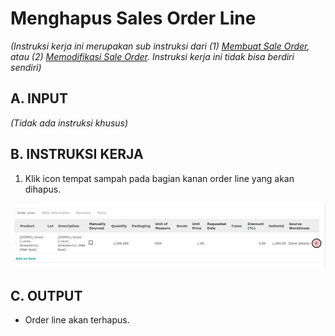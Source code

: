 # Menghapus Sales Order Line

*(Instruksi kerja ini merupakan sub instruksi dari (1) [Membuat Sale Order](./membuat.md), atau (2) [Memodifikasi Sale Order](./modifikasi.md). Instruksi kerja ini tidak bisa berdiri sendiri)*

## A. INPUT

*(Tidak ada instruksi khusus)*

## B. INSTRUKSI KERJA

1. Klik icon tempat sampah pada bagian kanan order line yang akan dihapus.

![](../../img/sales-order/tombol-hapus-line.png)

## C. OUTPUT

* Order line akan terhapus.
